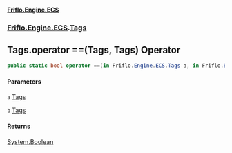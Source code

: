 #### [Friflo.Engine.ECS](index.md 'index')
### [Friflo.Engine.ECS](Friflo.Engine.ECS.md 'Friflo.Engine.ECS').[Tags](Tags.md 'Friflo.Engine.ECS.Tags')

## Tags.operator ==(Tags, Tags) Operator

```csharp
public static bool operator ==(in Friflo.Engine.ECS.Tags a, in Friflo.Engine.ECS.Tags b);
```
#### Parameters

<a name='Friflo.Engine.ECS.Tags.op_Equality(Friflo.Engine.ECS.Tags,Friflo.Engine.ECS.Tags).a'></a>

`a` [Tags](Tags.md 'Friflo.Engine.ECS.Tags')

<a name='Friflo.Engine.ECS.Tags.op_Equality(Friflo.Engine.ECS.Tags,Friflo.Engine.ECS.Tags).b'></a>

`b` [Tags](Tags.md 'Friflo.Engine.ECS.Tags')

#### Returns
[System.Boolean](https://docs.microsoft.com/en-us/dotnet/api/System.Boolean 'System.Boolean')